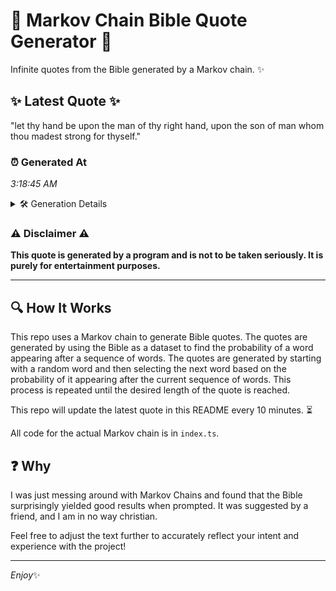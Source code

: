 # 📖 Markov Chain Bible Quote Generator 📖

Infinite quotes from the Bible generated by a Markov chain. ✨

## ✨ Latest Quote ✨
"let thy hand be upon the man of thy right hand, upon the son of man whom thou madest strong for thyself."

### ⏰ Generated At
*3:18:45 AM*

<details>
    <summary>🛠️ Generation Details</summary>
    <p>
        <strong>🌱 Seed:</strong> let<br>
        <strong>🔄 Iterations:</strong> 21<br>
        <strong>📜 Context History:</strong><br>[ let ]: thy<br>[ let, thy ]: hand<br>[ let, thy, hand ]: be<br>[ let, thy, hand, be ]: upon<br>[ let, thy, hand, be, upon ]: the<br>[ let, thy, hand, be, upon, the ]: man<br>[ thy, hand, be, upon, the, man ]: of<br>[ hand, be, upon, the, man, of ]: thy<br>[ be, upon, the, man, of, thy ]: right<br>[ upon, the, man, of, thy, right ]: hand,<br>[ the, man, of, thy, right, hand, ]: upon<br>[ man, of, thy, right, hand,, upon ]: the<br>[ of, thy, right, hand,, upon, the ]: son<br>[ thy, right, hand,, upon, the, son ]: of<br>[ right, hand,, upon, the, son, of ]: man<br>[ hand,, upon, the, son, of, man ]: whom<br>[ upon, the, son, of, man, whom ]: thou<br>[ the, son, of, man, whom, thou ]: madest<br>[ son, of, man, whom, thou, madest ]: strong<br>[ of, man, whom, thou, madest, strong ]: for<br>[ man, whom, thou, madest, strong, for ]: thyself.<br>
    </p>
</details>

### ⚠️ Disclaimer ⚠️
**This quote is generated by a program and is not to be taken seriously. It is purely for entertainment purposes.**

---

## 🔍 How It Works

This repo uses a Markov chain to generate Bible quotes. The quotes are generated by using the Bible as a dataset to find the probability of a word appearing after a sequence of words. The quotes are generated by starting with a random word and then selecting the next word based on the probability of it appearing after the current sequence of words. This process is repeated until the desired length of the quote is reached.

This repo will update the latest quote in this README every 10 minutes. ⏳

All code for the actual Markov chain is in `index.ts`.

## ❓ Why

I was just messing around with Markov Chains and found that the Bible surprisingly yielded good results when prompted. 
It was suggested by a friend, and I am in no way christian.

Feel free to adjust the text further to accurately reflect your intent and experience with the project!

---

*Enjoy*✨
